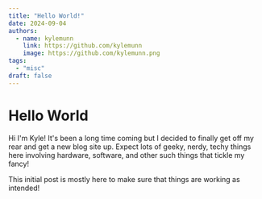 ```yaml
---
title: "Hello World!"
date: 2024-09-04
authors:
  - name: kylemunn
    link: https://github.com/kylemunn
    image: https://github.com/kylemunn.png
tags:
  - "misc"
draft: false
---
```


# Hello World

Hi I'm Kyle! It's been a long time coming but I decided to finally get off my rear and get a new blog site up. Expect lots of geeky, nerdy, techy things here involving hardware, software, and other such things that tickle my fancy!

This initial post is mostly here to make sure that things are working as intended!